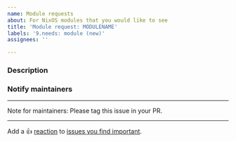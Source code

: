 ```yaml
---
name: Module requests
about: For NixOS modules that you would like to see
title: 'Module request: MODULENAME'
labels: '9.needs: module (new)'
assignees: ''

---
```


### Description

<!-- Describe what the module should accomplish: -->

### Notify maintainers

<!-- If applicable, tag the maintainers of the package that corresponds to the module. If the search.nixos.org result shows no maintainers, tag the person that last updated the package. -->

-----

Note for maintainers: Please tag this issue in your PR.

---

Add a :+1: [reaction] to [issues you find important].

[reaction]: https://github.blog/2016-03-10-add-reactions-to-pull-requests-issues-and-comments/
[issues you find important]: https://github.com/NixOS/nixpkgs/issues?q=is%3Aissue+is%3Aopen+sort%3Areactions-%2B1-desc
